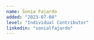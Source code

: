 ```yaml
---
name: Sonia Fajardo
added: "2023-07-08"
level: "Individual Contributor"
linkedin: "sonialfajardo"
---
```

